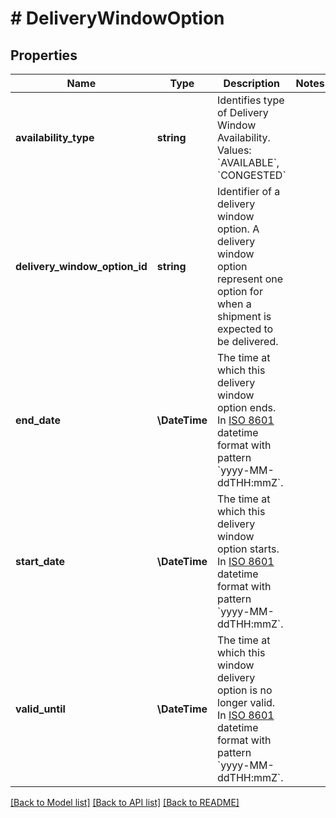 # # DeliveryWindowOption

## Properties

Name | Type | Description | Notes
------------ | ------------- | ------------- | -------------
**availability_type** | **string** | Identifies type of Delivery Window Availability. Values: &#x60;AVAILABLE&#x60;, &#x60;CONGESTED&#x60; |
**delivery_window_option_id** | **string** | Identifier of a delivery window option. A delivery window option represent one option for when a shipment is expected to be delivered. |
**end_date** | **\DateTime** | The time at which this delivery window option ends. In [ISO 8601](https://developer-docs.amazon.com/sp-api/docs/iso-8601) datetime format with pattern &#x60;yyyy-MM-ddTHH:mmZ&#x60;. |
**start_date** | **\DateTime** | The time at which this delivery window option starts. In [ISO 8601](https://developer-docs.amazon.com/sp-api/docs/iso-8601) datetime format with pattern &#x60;yyyy-MM-ddTHH:mmZ&#x60;. |
**valid_until** | **\DateTime** | The time at which this window delivery option is no longer valid. In [ISO 8601](https://developer-docs.amazon.com/sp-api/docs/iso-8601) datetime format with pattern &#x60;yyyy-MM-ddTHH:mmZ&#x60;. |

[[Back to Model list]](../../README.md#models) [[Back to API list]](../../README.md#endpoints) [[Back to README]](../../README.md)
